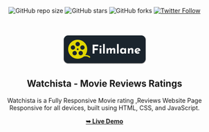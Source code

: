<div align="center">
  
  ![GitHub repo size](https://img.shields.io/github/repo-size/gauravsuryvanshi06/watchista)
  ![GitHub stars](https://img.shields.io/github/stars/gauravsuryvanshi06/watchista?style=social)
  ![GitHub forks](https://img.shields.io/github/forks/gauravsuryvanshi06/watchista?style=social)
  [![Twitter Follow](https://img.shields.io/twitter/follow/gauravsuryvanshi06?style=social)](https://twitter.com/intent/follow?screen_name=GauravSuryvnshi)

  <br />
  <br />
  
  <img src="./readme-images/project-logo.png" />

  <h2 align="center">Watchista - Movie Reviews Ratings</h2>

  Watchista is a Fully Responsive Movie rating ,Reviews Website Page <br />Responsive for all devices, built using HTML, CSS, and JavaScript.

  <a href="https://gauravsuryvanshi06.github.io/watchista/"><strong>➥ Live Demo</strong></a>

</div>

<br />
